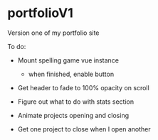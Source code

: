 # portfolioV1
Version one of my portfolio site


To do:

- Mount spelling game vue instance
	- when finished, enable button

- Get header to fade to 100% opacity on scroll

- Figure out what to do with stats section

- Animate projects opening and closing

- Get one project to close when I open another